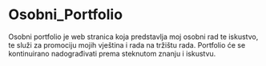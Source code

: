 # Osobni_Portfolio
Osobni portfolio je web stranica koja predstavlja moj osobni rad te iskustvo, te služi za promociju mojih vještina i rada na tržištu rada. Portfolio će se kontinuirano nadograđivati prema steknutom znanju i iskustvu.
